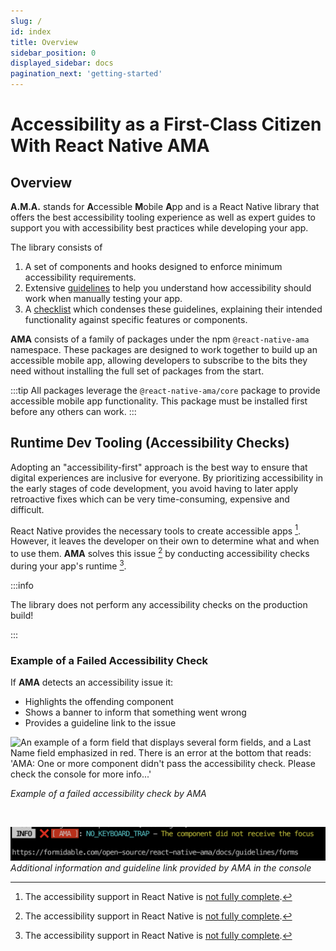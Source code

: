 ```yaml
---
slug: /
id: index
title: Overview
sidebar_position: 0
displayed_sidebar: docs
pagination_next: 'getting-started'
---
```


# Accessibility as a First-Class Citizen With React Native AMA

## Overview

**A.M.A.** stands for **A**ccessible **M**obile **A**pp and is a React Native library that offers the best accessibility tooling experience as well as expert guides to support you with accessibility best practices while developing your app.

The library consists of

1. A set of components and hooks designed to enforce minimum accessibility requirements.
2. Extensive [guidelines](https://commerce.nearform.com/open-source/react-native-ama/guidelines/) to help you understand how accessibility should work when manually testing your app.
3. A [checklist](https://commerce.nearform.com/open-source/react-native-ama/checklist/) which condenses these guidelines, explaining their intended functionality against specific features or components.

**AMA** consists of a family of packages under the npm `@react-native-ama` namespace. These packages are designed to work together to build up an accessible mobile app, allowing developers to subscribe to the bits they need without installing the full set of packages from the start.

:::tip
All packages leverage the `@react-native-ama/core` package to provide accessible mobile app functionality. This package must be installed first before any others can work.
:::

## Runtime Dev Tooling (Accessibility Checks)

Adopting an "accessibility-first" approach is the best way to ensure that digital experiences are inclusive for everyone. By prioritizing accessibility in the early stages of code development, you avoid having to later apply retroactive fixes which can be very time-consuming, expensive and difficult.

React Native provides the necessary tools to create accessible apps [^1]. However, it leaves the developer on their own to determine what and when to use them. **AMA** solves this issue [^1] by conducting accessibility checks during your app's runtime [^1].

:::info

The library does not perform any accessibility checks on the production build!

:::

### Example of a Failed Accessibility Check

If **AMA** detects an accessibility issue it:

- Highlights the offending component
- Shows a banner to inform that something went wrong
- Provides a guideline link to the issue

<img alt="An example of a form field that displays several form fields, and a Last Name field emphasized in red. There is an error at the bottom that reads: 'AMA: One or more component didn't pass the accessibility check. Please check the console for more info...'" src="https://github.com/FormidableLabs/react-native-ama/blob/main/website/docs/ama/ama-demo.png?raw=true" height="900" />

_Example of a failed accessibility check by AMA_

<br />

![A screenshot of a console log which displays an error that indicates NO_KEYBOARD_TRAP - The component did not receive the focus, with a link to the user to navigate to a guide for further details to reference.](https://github.com/FormidableLabs/react-native-ama/blob/main/website/docs/ama-console-error.png?raw=true)
_Additional information and guideline link provided by AMA in the console_

[^1]: The accessibility support in React Native is [not fully complete](https://github.com/facebook/react-native/projects/15).
[^1]: AMA can help catch common accessibility issues, but a full manual test is still necessary.
[^1]: Runtime checks are performed **ONLY** in the dev build when **DEV** is true. In production mode, the checking code is stripped away.
